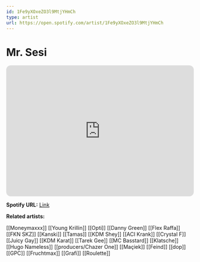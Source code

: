 ```yaml
---
id: 1Fe9yXOxeZO3l9MtjYHmCh
type: artist
url: https://open.spotify.com/artist/1Fe9yXOxeZO3l9MtjYHmCh
---
```

# Mr. Sesi

<iframe style="border-radius:12px" src="https://open.spotify.com/embed/artist/1Fe9yXOxeZO3l9MtjYHmCh" width="100%" height="352" frameBorder="0" allowfullscreen="" allow="autoplay; clipboard-write; encrypted-media; fullscreen; picture-in-picture" loading="lazy"></iframe>

**Spotify URL:** [Link](https://open.spotify.com/artist/1Fe9yXOxeZO3l9MtjYHmCh)

**Related artists:**

[[Moneymaxxx]]
[[Young Krillin]]
[[Opti]]
[[Danny Green]]
[[Flex Raffa]]
[[FKN SKZ]]
[[Kanski]]
[[Tamas]]
[[KDM Shey]]
[[ACI Krank]]
[[Crystal F]]
[[Juicy Gay]]
[[KDM Karat]]
[[Tarek Gee]]
[[MC Basstard]]
[[Klatsche]]
[[Hugo Nameless]]
[[producers/Chazer One]]
[[Maçiek]]
[[Feind]]
[[dop]]
[[GPC]]
[[Fruchtmax]]
[[Grafi]]
[[Roulette]]
